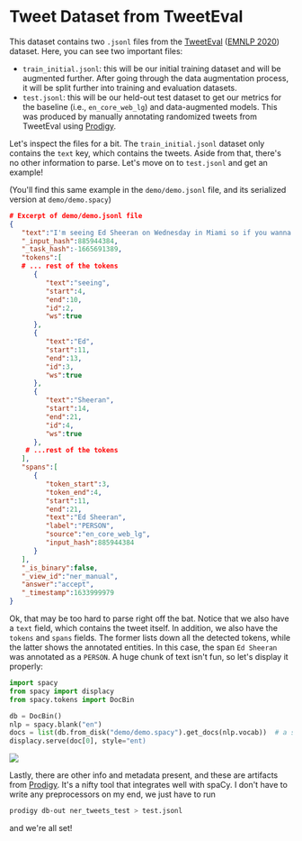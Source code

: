 # Tweet Dataset from TweetEval

This dataset contains two `.jsonl` files from the
[TweetEval](https://github.com/cardiffnlp/tweeteval) ([EMNLP
2020](https://arxiv.org/pdf/2010.12421.pdf)) dataset. Here, you can see two
important files:
- `train_initial.jsonl`: this will be our initial training dataset and will be
    augmented further. After going through the data augmentation process, it
    will be split further into training and evaluation datasets.
- `test.jsonl`: this will be our held-out test dataset to get our metrics for
    the baseline (i.e., `en_core_web_lg`) and data-augmented models. This was
    produced by manually annotating randomized tweets from TweetEval using
    [Prodigy](https://prodi.gy/).

Let's inspect the files for a bit. The `train_initial.jsonl` dataset only
contains the `text` key, which contains the tweets. Aside from that, there's no
other information to parse. Let's move on to `test.jsonl` and get an example!

(You'll find this same example in the `demo/demo.jsonl` file, and its serialized
version at `demo/demo.spacy`)

```json
# Excerpt of demo/demo.jsonl file
{
   "text":"I'm seeing Ed Sheeran on Wednesday in Miami so if you wanna meet up or say hi hmu!",
   "_input_hash":885944384,
   "_task_hash":-1665691389,
   "tokens":[
   # ... rest of the tokens
      {
         "text":"seeing",
         "start":4,
         "end":10,
         "id":2,
         "ws":true
      },
      {
         "text":"Ed",
         "start":11,
         "end":13,
         "id":3,
         "ws":true
      },
      {
         "text":"Sheeran",
         "start":14,
         "end":21,
         "id":4,
         "ws":true
      },
    # ...rest of the tokens
   ],
   "spans":[
      {
         "token_start":3,
         "token_end":4,
         "start":11,
         "end":21,
         "text":"Ed Sheeran",
         "label":"PERSON",
         "source":"en_core_web_lg",
         "input_hash":885944384
      }
   ],
   "_is_binary":false,
   "_view_id":"ner_manual",
   "answer":"accept",
   "_timestamp":1633999979
}
```


Ok, that may be too hard to parse right off the bat. Notice that we also have a
`text` field, which contains the tweet itself. In addition, we also have the
`tokens` and `spans` fields. The former lists down all the detected tokens,
while the latter shows the annotated entities. In this case, the span `Ed Sheeran` was
annotated as a `PERSON`. A huge chunk of text isn't fun, so let's display it properly:

```python
import spacy
from spacy import displacy
from spacy.tokens import DocBin

db = DocBin()
nlp = spacy.blank("en")
docs = list(db.from_disk("demo/demo.spacy").get_docs(nlp.vocab))  # a single document file
displacy.serve(doc[0], style="ent)
```

![](/assets/demo/demo_screenshot.png)

Lastly, there are other info and metadata present, and these are artifacts from
[Prodigy](prodi.gy).  It's a nifty tool that integrates well with spaCy. I don't
have to write any preprocessors on my end, we just have to run 

```sh
prodigy db-out ner_tweets_test > test.jsonl
```

and we're all set!
